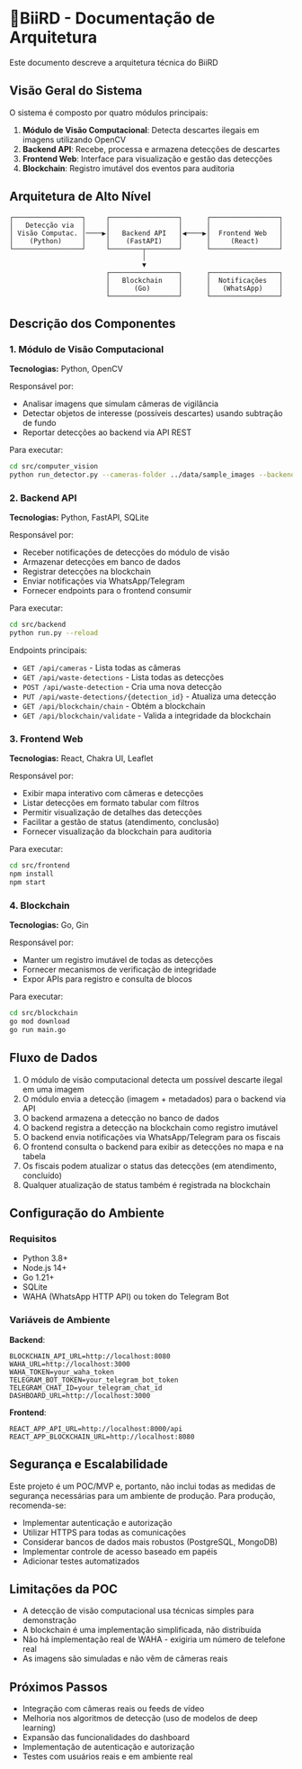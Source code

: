 # 🦅BiiRD - Documentação de Arquitetura

Este documento descreve a arquitetura técnica do BiiRD

## Visão Geral do Sistema

O sistema é composto por quatro módulos principais:

1. **Módulo de Visão Computacional**: Detecta descartes ilegais em imagens utilizando OpenCV 
2. **Backend API**: Recebe, processa e armazena detecções de descartes
3. **Frontend Web**: Interface para visualização e gestão das detecções
4. **Blockchain**: Registro imutável dos eventos para auditoria

## Arquitetura de Alto Nível

```
┌─────────────────┐     ┌─────────────────┐      ┌─────────────────┐
│   Detecção via  │     │                 │      │                 │
│ Visão Computac. │────▶│   Backend API   │◀────▶│  Frontend Web   │
│    (Python)     │     │    (FastAPI)    │      │     (React)     │
└─────────────────┘     └────────┬────────┘      └─────────────────┘
                                 │
                                 ▼
                        ┌─────────────────┐      ┌─────────────────┐
                        │   Blockchain    │      │  Notificações   │
                        │      (Go)       │      │   (WhatsApp)    │
                        └─────────────────┘      └─────────────────┘
```

## Descrição dos Componentes

### 1. Módulo de Visão Computacional

**Tecnologias:** Python, OpenCV

Responsável por:
- Analisar imagens que simulam câmeras de vigilância
- Detectar objetos de interesse (possíveis descartes) usando subtração de fundo
- Reportar detecções ao backend via API REST

Para executar:
```bash
cd src/computer_vision
python run_detector.py --cameras-folder ../data/sample_images --backend-url http://localhost:8000
```

### 2. Backend API

**Tecnologias:** Python, FastAPI, SQLite

Responsável por:
- Receber notificações de detecções do módulo de visão 
- Armazenar detecções em banco de dados
- Registrar detecções na blockchain
- Enviar notificações via WhatsApp/Telegram
- Fornecer endpoints para o frontend consumir

Para executar:
```bash
cd src/backend
python run.py --reload
```

Endpoints principais:
- `GET /api/cameras` - Lista todas as câmeras
- `GET /api/waste-detections` - Lista todas as detecções
- `POST /api/waste-detection` - Cria uma nova detecção
- `PUT /api/waste-detections/{detection_id}` - Atualiza uma detecção
- `GET /api/blockchain/chain` - Obtém a blockchain
- `GET /api/blockchain/validate` - Valida a integridade da blockchain

### 3. Frontend Web

**Tecnologias:** React, Chakra UI, Leaflet

Responsável por:
- Exibir mapa interativo com câmeras e detecções
- Listar detecções em formato tabular com filtros
- Permitir visualização de detalhes das detecções
- Facilitar a gestão de status (atendimento, conclusão)
- Fornecer visualização da blockchain para auditoria

Para executar:
```bash
cd src/frontend
npm install
npm start
```

### 4. Blockchain

**Tecnologias:** Go, Gin

Responsável por:
- Manter um registro imutável de todas as detecções
- Fornecer mecanismos de verificação de integridade
- Expor APIs para registro e consulta de blocos

Para executar:
```bash
cd src/blockchain
go mod download
go run main.go
```

## Fluxo de Dados

1. O módulo de visão computacional detecta um possível descarte ilegal em uma imagem
2. O módulo envia a detecção (imagem + metadados) para o backend via API
3. O backend armazena a detecção no banco de dados
4. O backend registra a detecção na blockchain como registro imutável
5. O backend envia notificações via WhatsApp/Telegram para os fiscais
6. O frontend consulta o backend para exibir as detecções no mapa e na tabela
7. Os fiscais podem atualizar o status das detecções (em atendimento, concluído)
8. Qualquer atualização de status também é registrada na blockchain

## Configuração do Ambiente

### Requisitos

- Python 3.8+
- Node.js 14+
- Go 1.21+
- SQLite
- WAHA (WhatsApp HTTP API) ou token do Telegram Bot

### Variáveis de Ambiente

**Backend**:
```
BLOCKCHAIN_API_URL=http://localhost:8080
WAHA_URL=http://localhost:3000
WAHA_TOKEN=your_waha_token
TELEGRAM_BOT_TOKEN=your_telegram_bot_token
TELEGRAM_CHAT_ID=your_telegram_chat_id
DASHBOARD_URL=http://localhost:3000
```

**Frontend**:
```
REACT_APP_API_URL=http://localhost:8000/api
REACT_APP_BLOCKCHAIN_URL=http://localhost:8080
```

## Segurança e Escalabilidade

Este projeto é um POC/MVP e, portanto, não inclui todas as medidas de segurança necessárias para um ambiente de produção. Para produção, recomenda-se:

- Implementar autenticação e autorização
- Utilizar HTTPS para todas as comunicações
- Considerar bancos de dados mais robustos (PostgreSQL, MongoDB)
- Implementar controle de acesso baseado em papéis
- Adicionar testes automatizados

## Limitações da POC

- A detecção de visão computacional usa técnicas simples para demonstração
- A blockchain é uma implementação simplificada, não distribuída
- Não há implementação real de WAHA - exigiria um número de telefone real
- As imagens são simuladas e não vêm de câmeras reais

## Próximos Passos

- Integração com câmeras reais ou feeds de vídeo
- Melhoria nos algoritmos de detecção (uso de modelos de deep learning)
- Expansão das funcionalidades do dashboard
- Implementação de autenticação e autorização
- Testes com usuários reais e em ambiente real 
